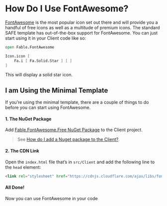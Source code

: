# How Do I Use FontAwesome?
[FontAwesome](https://fontawesome.com/) is the most popular icon set out there and will provide you a handful of free icons as well as a multitude of premium icons. The standard SAFE template has out-of-the-box support for FontAwesome. You can just start using it in your Client code like so:
```fsharp
open Fable.FontAwesome

Icon.icon [
    Fa.i [ Fa.Solid.Star ] [ ]
]
```
This will display a solid star icon.

## I am Using the Minimal Template
If you’re using the minimal template, there are a couple of things to do before you can start using FontAwesome.

#### 1. The NuGet Package
Add [Fable.FontAwesome.Free NuGet Package](https://www.nuget.org/packages/Fable.FontAwesome.Free/) to the Client project.
> See [How do I add a Nuget package to the Client?](../package-management/add-nuget-package-to-client.md).

#### 2. The CDN Link
Open the `index.html` file that’s in `src/Client` and add the following line to the `head` element:
```html
<link rel="stylesheet" href="https://cdnjs.cloudflare.com/ajax/libs/font-awesome/5.14.0/css/all.min.css">
```

#### All Done!
Now you can use FontAwesome in your code